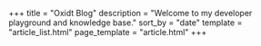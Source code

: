 +++
title = "Oxidt Blog"
description = "Welcome to my developer playground and knowledge base."
sort_by = "date"
template = "article_list.html"
page_template = "article.html"
+++
